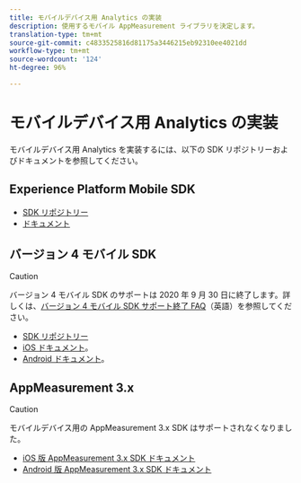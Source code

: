 ```yaml
---
title: モバイルデバイス用 Analytics の実装
description: 使用するモバイル AppMeasurement ライブラリを決定します。
translation-type: tm+mt
source-git-commit: c4833525816d81175a3446215eb92310ee4021dd
workflow-type: tm+mt
source-wordcount: '124'
ht-degree: 96%

---
```



# モバイルデバイス用 Analytics の実装

モバイルデバイス用 Analytics を実装するには、以下の SDK リポジトリーおよびドキュメントを参照してください。

## Experience Platform Mobile SDK

* [SDK リポジトリー](https://github.com/Adobe-Marketing-Cloud/aep-sdks-documentation)
* [ドキュメント](https://aep-sdks.gitbook.io/docs/)

## バージョン 4 モバイル SDK

>[!CAUTION]
>
> バージョン 4 モバイル SDK のサポートは 2020 年 9 月 30 日に終了します。詳しくは、[バージョン 4 モバイル SDK サポート終了 FAQ](https://aep-sdks.gitbook.io/docs/version-4-sdk-end-of-support-faq)（英語）を参照してください。

* [SDK リポジトリー](https://github.com/Adobe-Marketing-Cloud/mobile-services/tree/master/sdks)
* [iOS ドキュメント](https://docs.adobe.com/content/help/ja-JP/mobile-services/ios/overview.html)。
* [Android ドキュメント](https://docs.adobe.com/content/help/ja-JP/mobile-services/android/overview.html)。

## AppMeasurement 3.x

>[!CAUTION]
>
> モバイルデバイス用の AppMeasurement 3.x SDK はサポートされなくなりました。

* [iOS 版 AppMeasurement 3.x SDK ドキュメント](../../assets/adobe_mobile_ios_3x.pdf)
* [Android 版 AppMeasurement 3.x SDK ドキュメント](../../assets/android_3x.pdf)
